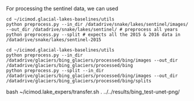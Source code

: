 
For processing the sentinel data, we can used

```
cd ~/icimod.glacial-lakes-baselines/utils
python preprocess.py --in_dir /datadrive/snake/lakes/sentinel/images/ --out_dir /datadrive/snake/lakes/sentinel/ # preprocess all years
python preprocess.py --split # expects all the 2015 & 2016 data in /datadrive/snake/lakes/sentinel-2015
```


```
cd ~/icimod.glacial-lakes-baselines/utils
python preprocess.py --in_dir /datadrive/glaciers/bing_glaciers/processed/bing/images --out_dir /datadrive/glaciers/bing_glaciers/processed/bing
python preprocess.py --split --in_dir /datadrive/glaciers/bing_glaciers/processed/bing/images --out_dir /datadrive/glaciers/bing_glaciers/processed/bing/splits
```

bash ~/icimod.lake_expers/transfer.sh . ../../results/bing_test-unet-png/
